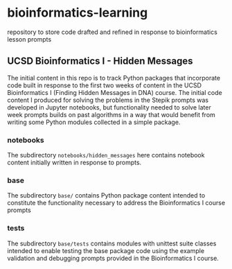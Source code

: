 # bioinformatics-learning
repository to store code drafted and refined in response to bioinformatics lesson prompts

## UCSD Bioinformatics I - Hidden Messages

The initial content in this repo is to track Python packages that incorporate code built in response to the first two weeks of content in the UCSD Bioinformatics I (Finding Hidden Messages in DNA) course. The initial code content I produced for solving the problems in the Stepik prompts was developed in Jupyter notebooks, but functionality needed to solve later week prompts builds on past algorithms in a way that would benefit from writing some Python modules collected in a simple package.

### notebooks

The subdirectory `notebooks/hidden_messages` here contains notebook content initially written in response to prompts.

### base

The subdirectory `base/` contains Python package content intended to constitute the functionality necessary to address the Bioinformatics I course prompts

### tests

The subdirectory `base/tests` contains modules with unittest suite classes intended to enable testing the base package code using the example validation and debugging prompts provided in the Bioinformatics I course.
